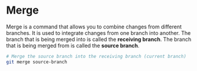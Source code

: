 # Merge

Merge is a command that allows you to combine changes from different branches. It is used to integrate changes from one branch into another. The branch that is being merged into is called the **receiving branch**. The branch that is being merged from is called the **source branch**.

```bash
# Merge the source branch into the receiving branch (current branch)
git merge source-branch
```

